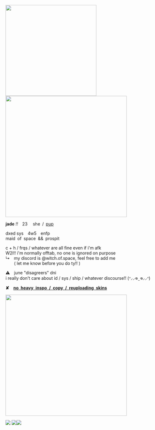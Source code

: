 <img src="https://files.catbox.moe/byzgft.gif" align="left" style="width: 300px;">
<p align="left"><img src="https://files.catbox.moe/ylet4b.png" style="width: 400px;"></p>
<b>jade</b> <i>!!</i> 23  she / <a href="https://pronouns.cc/@lofaf/jade">pup</a> </h3>
<p>dxed sys 4w5 enfp
</br>maid of space && prospit</p>
<p>c + h / frqs / whatever are all fine even if i'm afk
</br>W2I!! i'm normally offtab, no one is ignored on purpose
</br>↳ my discord is @witch.of.space, feel free to add me
</br>  ( let me know before you do ty!! )</p>
<p>⚠️ june "disagreers" dni</b>
</br>i really don't care about id / sys / ship / whatever discourse!! (ᐡ⸝⸝𖦹  ̫ 𖦹⸝⸝ᐡ)</p>
<p><b>✘ <ins>no heavy inspo / copy / reuploading skins</b></ins></p>
<p><img src="https://64.media.tumblr.com/334ef3928a5d5ec2e45bd59d90425e58/3d346fea3a4ecdaa-52/s1280x1920/b62aaa9cba5f428d5a311f99e7ad7965b2a551e4.png" style="width: 400px;"></p>
<p align="left"><img src="https://files.catbox.moe/ru8qxl.png"> <img src="https://files.catbox.moe/o79ph6.png"><img src="https://files.catbox.moe/l7dxq2.png"></p>
